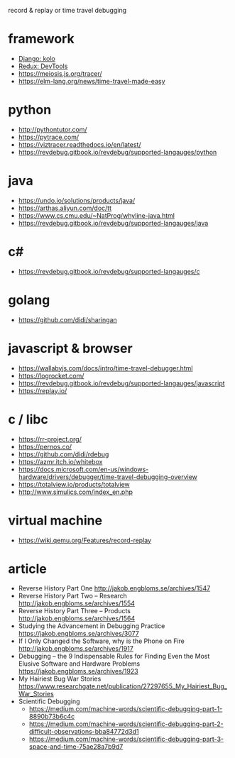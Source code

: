 record & replay or time travel debugging

# framework

* [Django: kolo](https://kolo.app/)
* [Redux: DevTools](https://chrome.google.com/webstore/detail/redux-devtools/lmhkpmbekcpmknklioeibfkpmmfibljd)
* https://meiosis.js.org/tracer/
* https://elm-lang.org/news/time-travel-made-easy
 
# python

* http://pythontutor.com/
* https://pytrace.com/
* https://viztracer.readthedocs.io/en/latest/
* https://revdebug.gitbook.io/revdebug/supported-langauges/python

# java

* https://undo.io/solutions/products/java/
* https://arthas.aliyun.com/doc/tt
* https://www.cs.cmu.edu/~NatProg/whyline-java.html
* https://revdebug.gitbook.io/revdebug/supported-langauges/java

# c#

* https://revdebug.gitbook.io/revdebug/supported-langauges/c

# golang

* https://github.com/didi/sharingan

# javascript & browser

* https://wallabyjs.com/docs/intro/time-travel-debugger.html
* https://logrocket.com/
* https://revdebug.gitbook.io/revdebug/supported-langauges/javascript
* https://replay.io/

# c / libc

* https://rr-project.org/
* https://pernos.co/
* https://github.com/didi/rdebug
* https://azmr.itch.io/whitebox
* https://docs.microsoft.com/en-us/windows-hardware/drivers/debugger/time-travel-debugging-overview
* https://totalview.io/products/totalview
* http://www.simulics.com/index_en.php

# virtual machine

* https://wiki.qemu.org/Features/record-replay

# article

* Reverse History Part One http://jakob.engbloms.se/archives/1547
* Reverse History Part Two – Research http://jakob.engbloms.se/archives/1554
* Reverse History Part Three – Products http://jakob.engbloms.se/archives/1564
* Studying the Advancement in Debugging Practice https://jakob.engbloms.se/archives/3077
* If I Only Changed the Software, why is the Phone on Fire http://jakob.engbloms.se/archives/1917
* Debugging – the 9 Indispensable Rules for Finding Even the Most Elusive Software and Hardware Problems https://jakob.engbloms.se/archives/1923
* My Hairiest Bug War Stories https://www.researchgate.net/publication/27297655_My_Hairiest_Bug_War_Stories
* Scientific Debugging
  * https://medium.com/machine-words/scientific-debugging-part-1-8890b73b6c4c
  * https://medium.com/machine-words/scientific-debugging-part-2-difficult-observations-bba84772d3d1
  * https://medium.com/machine-words/scientific-debugging-part-3-space-and-time-75ae28a7b9d7
